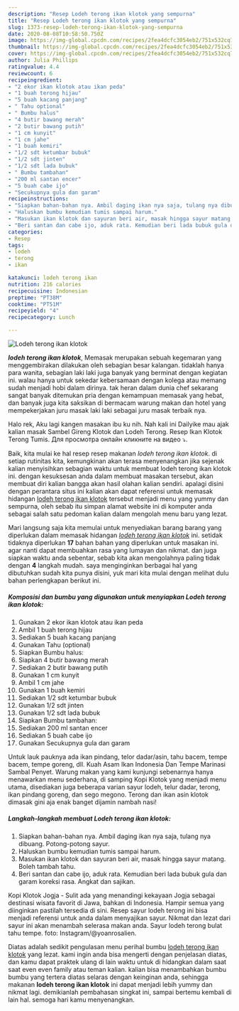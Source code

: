 ```yaml
---
description: "Resep Lodeh terong ikan klotok yang sempurna"
title: "Resep Lodeh terong ikan klotok yang sempurna"
slug: 1373-resep-lodeh-terong-ikan-klotok-yang-sempurna
date: 2020-08-08T10:58:50.750Z
image: https://img-global.cpcdn.com/recipes/2fea4dcfc3054eb2/751x532cq70/lodeh-terong-ikan-klotok-foto-resep-utama.jpg
thumbnail: https://img-global.cpcdn.com/recipes/2fea4dcfc3054eb2/751x532cq70/lodeh-terong-ikan-klotok-foto-resep-utama.jpg
cover: https://img-global.cpcdn.com/recipes/2fea4dcfc3054eb2/751x532cq70/lodeh-terong-ikan-klotok-foto-resep-utama.jpg
author: Julia Phillips
ratingvalue: 4.4
reviewcount: 6
recipeingredient:
- "2 ekor ikan klotok atau ikan peda"
- "1 buah terong hijau"
- "5 buah kacang panjang"
- " Tahu optional"
- " Bumbu halus"
- "4 butir bawang merah"
- "2 butir bawang putih"
- "1 cm kunyit"
- "1 cm jahe"
- "1 buah kemiri"
- "1/2 sdt ketumbar bubuk"
- "1/2 sdt jinten"
- "1/2 sdt lada bubuk"
- " Bumbu tambahan"
- "200 ml santan encer"
- "5 buah cabe ijo"
- "Secukupnya gula dan garam"
recipeinstructions:
- "Siapkan bahan-bahan nya. Ambil daging ikan nya saja, tulang nya dibuang. Potong-potong sayur."
- "Haluskan bumbu kemudian tumis sampai harum."
- "Masukan ikan klotok dan sayuran beri air, masak hingga sayur matang. Boleh tambah tahu."
- "Beri santan dan cabe ijo, aduk rata. Kemudian beri lada bubuk gula dan garam koreksi rasa. Angkat dan sajikan."
categories:
- Resep
tags:
- lodeh
- terong
- ikan

katakunci: lodeh terong ikan 
nutrition: 216 calories
recipecuisine: Indonesian
preptime: "PT38M"
cooktime: "PT51M"
recipeyield: "4"
recipecategory: Lunch

---
```



![Lodeh terong ikan klotok](https://img-global.cpcdn.com/recipes/2fea4dcfc3054eb2/751x532cq70/lodeh-terong-ikan-klotok-foto-resep-utama.jpg)

<b><i>lodeh terong ikan klotok</i></b>, Memasak merupakan sebuah kegemaran yang menggembirakan dilakukan oleh sebagian besar kalangan. tidaklah hanya para wanita, sebagian laki laki juga banyak yang berminat dengan kegiatan ini. walau hanya untuk sekedar kebersamaan dengan kolega atau memang sudah menjadi hobi dalam dirinya. tak heran dalam dunia chef sekarang sangat banyak ditemukan pria dengan kemampuan memasak yang hebat, dan banyak juga kita saksikan di bermacam warung makan dan hotel yang mempekerjakan juru masak laki laki sebagai juru masak terbaik nya.

Halo rek, Aku lagi kangen masakan ibu ku nih. Nah kali ini Dailyike mau ajak kalian masak Sambel Gireng Klotok dan Lodeh Terong. Resep Ikan Klotok Terong Tumis. Для просмотра онлайн кликните на видео ⤵.

Baik, kita mulai ke hal resep resep makanan <i>lodeh terong ikan klotok</i>. di setiap rutinitas kita, kemungkinan akan terasa menyenangkan jika sejenak kalian menyisihkan sebagian waktu untuk membuat lodeh terong ikan klotok ini. dengan kesuksesan anda dalam membuat masakan tersebut, akan membuat diri kalian bangga akan hasil olahan kalian sendiri. apalagi disini dengan perantara situs ini kalian akan dapat referensi untuk memasak hidangan <u>lodeh terong ikan klotok</u> tersebut menjadi menu yang yummy dan sempurna, oleh sebab itu simpan alamat website ini di komputer anda sebagai salah satu pedoman kalian dalam mengolah menu baru yang lezat.


Mari langsung saja kita memulai untuk menyediakan barang barang yang diperlukan dalam memasak hidangan <u><i>lodeh terong ikan klotok</i></u> ini. setidak tidaknya diperlukan <b>17</b> bahan bahan yang diperlukan untuk masakan ini. agar nanti dapat membuahkan rasa yang lumayan dan nikmat. dan juga siapkan waktu anda sebentar, sebab kita akan mengolahnya paling tidak dengan <b>4</b> langkah mudah. saya menginginkan berbagai hal yang dibutuhkan sudah kita punya disini, yuk mari kita mulai dengan melihat dulu bahan perlengkapan berikut ini.

<!--inarticleads1-->

##### Komposisi dan bumbu yang digunakan untuk menyiapkan Lodeh terong ikan klotok:

1. Gunakan 2 ekor ikan klotok atau ikan peda
1. Ambil 1 buah terong hijau
1. Sediakan 5 buah kacang panjang
1. Gunakan  Tahu (optional)
1. Siapkan  Bumbu halus:
1. Siapkan 4 butir bawang merah
1. Sediakan 2 butir bawang putih
1. Gunakan 1 cm kunyit
1. Ambil 1 cm jahe
1. Gunakan 1 buah kemiri
1. Sediakan 1/2 sdt ketumbar bubuk
1. Gunakan 1/2 sdt jinten
1. Gunakan 1/2 sdt lada bubuk
1. Siapkan  Bumbu tambahan:
1. Sediakan 200 ml santan encer
1. Sediakan 5 buah cabe ijo
1. Gunakan Secukupnya gula dan garam


Untuk lauk pauknya ada ikan pindang, telor dadar/asin, tahu bacem, tempe bacem, tempe goreng, dll. Kuah Asam Ikan Indonesia Dan Tempe Marinasi Sambal Penyet. Warung makan yang kami kunjungi sebenarnya hanya menawarkan menu sederhana, di samping Kopi Klotok yang menjadi menu utama, disediakan juga beberapa varian sayur lodeh, telur dadar, terong, ikan pindang goreng, dan sego megono. Terong dan ikan asin klotok dimasak gini aja enak banget dijamin nambah nasi! 

<!--inarticleads2-->

##### Langkah-langkah membuat Lodeh terong ikan klotok:

1. Siapkan bahan-bahan nya. Ambil daging ikan nya saja, tulang nya dibuang. Potong-potong sayur.
1. Haluskan bumbu kemudian tumis sampai harum.
1. Masukan ikan klotok dan sayuran beri air, masak hingga sayur matang. Boleh tambah tahu.
1. Beri santan dan cabe ijo, aduk rata. Kemudian beri lada bubuk gula dan garam koreksi rasa. Angkat dan sajikan.


Kopi Klotok Jogja - Sulit ada yang menandingi kekayaan Jogja sebagai destinasi wisata favorit di Jawa, bahkan di Indonesia. Hampir semua yang diinginkan pastilah tersedia di sini. Resep sayur lodeh terong ini bisa menjadi referensi untuk anda dalam menyajikan sayur. Nikmat dan lezat dari sayur ini akan menambah selerasa makan anda. Sayur lodeh terong bulat tahu tempe. foto: Instagram/@yoanrosalien. 

Diatas adalah sedikit pengulasan menu perihal bumbu <u>lodeh terong ikan klotok</u> yang lezat. kami ingin anda bisa mengerti dengan penjelasan diatas, dan kamu dapat praktek ulang di lain waktu untuk di hidangkan dalam saat saat even even family atau teman kalian. kalian bisa menambahkan bumbu bumbu yang tertera diatas selaras dengan keinginan anda, sehingga makanan <b>lodeh terong ikan klotok</b> ini dapat menjadi lebih yummy dan nikmat lagi. demikianlah pembahasan singkat ini, sampai bertemu kembali di lain hal. semoga hari kamu menyenangkan.
